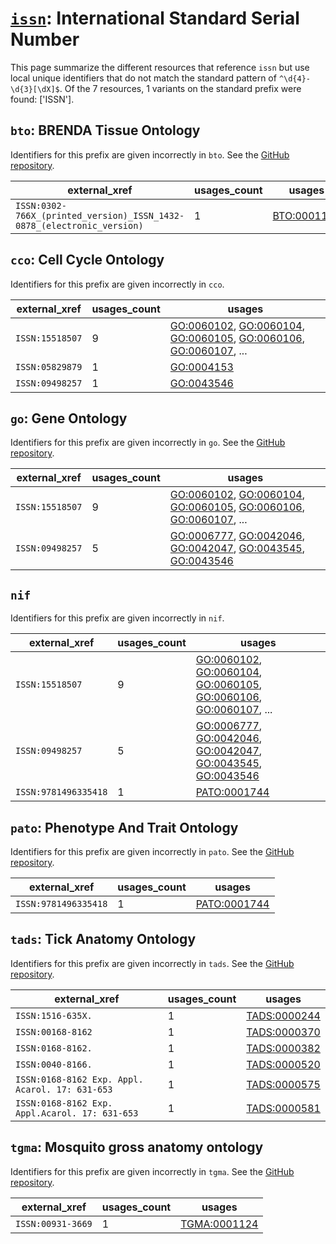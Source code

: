 # [`issn`](https://bioregistry.io/issn): International Standard Serial Number

This page summarize the different resources that reference `issn`
but use local unique identifiers that do not match the standard pattern of
`^\d{4}-\d{3}[\dX]$`. Of the 7 resources,
1 variants on the standard prefix were found: ['ISSN'].

## `bto`: BRENDA Tissue Ontology

Identifiers for this prefix are given incorrectly in `bto`. See the [GitHub repository](https://github.com/BRENDA-Enzymes/BTO).

| external_xref                                                          |   usages_count | usages                                                    |
|------------------------------------------------------------------------|----------------|-----------------------------------------------------------|
| `ISSN:0302-766X_(printed_version)_ISSN_1432-0878_(electronic_version)` |              1 | [BTO:0001198](http://purl.obolibrary.org/obo/BTO_0001198) |

## `cco`: Cell Cycle Ontology

Identifiers for this prefix are given incorrectly in `cco`.

| external_xref   |   usages_count | usages                                                                                                                                                                                                                                                                                           |
|-----------------|----------------|--------------------------------------------------------------------------------------------------------------------------------------------------------------------------------------------------------------------------------------------------------------------------------------------------|
| `ISSN:15518507` |              9 | [GO:0060102](http://purl.obolibrary.org/obo/GO_0060102), [GO:0060104](http://purl.obolibrary.org/obo/GO_0060104), [GO:0060105](http://purl.obolibrary.org/obo/GO_0060105), [GO:0060106](http://purl.obolibrary.org/obo/GO_0060106), [GO:0060107](http://purl.obolibrary.org/obo/GO_0060107), ... |
| `ISSN:05829879` |              1 | [GO:0004153](http://purl.obolibrary.org/obo/GO_0004153)                                                                                                                                                                                                                                          |
| `ISSN:09498257` |              1 | [GO:0043546](http://purl.obolibrary.org/obo/GO_0043546)                                                                                                                                                                                                                                          |

## `go`: Gene Ontology

Identifiers for this prefix are given incorrectly in `go`. See the [GitHub repository](https://github.com/geneontology/go-ontology).

| external_xref   |   usages_count | usages                                                                                                                                                                                                                                                                                           |
|-----------------|----------------|--------------------------------------------------------------------------------------------------------------------------------------------------------------------------------------------------------------------------------------------------------------------------------------------------|
| `ISSN:15518507` |              9 | [GO:0060102](http://purl.obolibrary.org/obo/GO_0060102), [GO:0060104](http://purl.obolibrary.org/obo/GO_0060104), [GO:0060105](http://purl.obolibrary.org/obo/GO_0060105), [GO:0060106](http://purl.obolibrary.org/obo/GO_0060106), [GO:0060107](http://purl.obolibrary.org/obo/GO_0060107), ... |
| `ISSN:09498257` |              5 | [GO:0006777](http://purl.obolibrary.org/obo/GO_0006777), [GO:0042046](http://purl.obolibrary.org/obo/GO_0042046), [GO:0042047](http://purl.obolibrary.org/obo/GO_0042047), [GO:0043545](http://purl.obolibrary.org/obo/GO_0043545), [GO:0043546](http://purl.obolibrary.org/obo/GO_0043546)      |

## `nif`

Identifiers for this prefix are given incorrectly in `nif`.

| external_xref        |   usages_count | usages                                                                                                                                                                                                                                                                                           |
|----------------------|----------------|--------------------------------------------------------------------------------------------------------------------------------------------------------------------------------------------------------------------------------------------------------------------------------------------------|
| `ISSN:15518507`      |              9 | [GO:0060102](http://purl.obolibrary.org/obo/GO_0060102), [GO:0060104](http://purl.obolibrary.org/obo/GO_0060104), [GO:0060105](http://purl.obolibrary.org/obo/GO_0060105), [GO:0060106](http://purl.obolibrary.org/obo/GO_0060106), [GO:0060107](http://purl.obolibrary.org/obo/GO_0060107), ... |
| `ISSN:09498257`      |              5 | [GO:0006777](http://purl.obolibrary.org/obo/GO_0006777), [GO:0042046](http://purl.obolibrary.org/obo/GO_0042046), [GO:0042047](http://purl.obolibrary.org/obo/GO_0042047), [GO:0043545](http://purl.obolibrary.org/obo/GO_0043545), [GO:0043546](http://purl.obolibrary.org/obo/GO_0043546)      |
| `ISSN:9781496335418` |              1 | [PATO:0001744](http://purl.obolibrary.org/obo/PATO_0001744)                                                                                                                                                                                                                                      |

## `pato`: Phenotype And Trait Ontology

Identifiers for this prefix are given incorrectly in `pato`. See the [GitHub repository](https://github.com/pato-ontology/pato).

| external_xref        |   usages_count | usages                                                      |
|----------------------|----------------|-------------------------------------------------------------|
| `ISSN:9781496335418` |              1 | [PATO:0001744](http://purl.obolibrary.org/obo/PATO_0001744) |

## `tads`: Tick Anatomy Ontology

Identifiers for this prefix are given incorrectly in `tads`. See the [GitHub repository](https://github.com/VEuPathDB-ontology/TADS).

| external_xref                                   |   usages_count | usages                                                      |
|-------------------------------------------------|----------------|-------------------------------------------------------------|
| `ISSN:1516-635X.`                               |              1 | [TADS:0000244](http://purl.obolibrary.org/obo/TADS_0000244) |
| `ISSN:00168-8162`                               |              1 | [TADS:0000370](http://purl.obolibrary.org/obo/TADS_0000370) |
| `ISSN:0168-8162.`                               |              1 | [TADS:0000382](http://purl.obolibrary.org/obo/TADS_0000382) |
| `ISSN:0040-8166.`                               |              1 | [TADS:0000520](http://purl.obolibrary.org/obo/TADS_0000520) |
| `ISSN:0168-8162 Exp. Appl. Acarol. 17: 631-653` |              1 | [TADS:0000575](http://purl.obolibrary.org/obo/TADS_0000575) |
| `ISSN:0168-8162 Exp. Appl.Acarol. 17: 631-653`  |              1 | [TADS:0000581](http://purl.obolibrary.org/obo/TADS_0000581) |

## `tgma`: Mosquito gross anatomy ontology

Identifiers for this prefix are given incorrectly in `tgma`. See the [GitHub repository](https://github.com/VEuPathDB-ontology/TGMA).

| external_xref     |   usages_count | usages                                                      |
|-------------------|----------------|-------------------------------------------------------------|
| `ISSN:00931-3669` |              1 | [TGMA:0001124](http://purl.obolibrary.org/obo/TGMA_0001124) |

